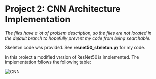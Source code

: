 # Project 2: CNN Architecture Implementation


<i>The files have a lot of problem description, so the files are not located in the default branch to hopefully prevent my code from being searchable.</i>

Skeleton code was provided. See <b>resnet50_skeleton.py</b> for my code.

In this project a modified version of ResNet50 is implemented. The implementation follows the following table:

![CNN](https://user-images.githubusercontent.com/57245846/134505273-9a129dbd-c973-49a0-8e65-2e76ba2be6a3.jpg)
